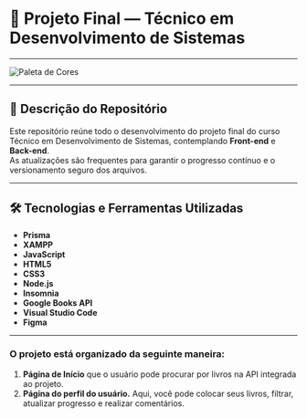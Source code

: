 # 📘 Projeto Final — Técnico em Desenvolvimento de Sistemas

---

![Paleta de Cores](Palette.png)

---

## 📂 Descrição do Repositório

Este repositório reúne todo o desenvolvimento do projeto final do curso Técnico em Desenvolvimento de Sistemas, contemplando **Front-end** e **Back-end**.  
As atualizações são frequentes para garantir o progresso contínuo e o versionamento seguro dos arquivos.

---

## 🛠️ Tecnologias e Ferramentas Utilizadas

- **Prisma**  
- **XAMPP**  
- **JavaScript**  
- **HTML5**  
- **CSS3**  
- **Node.js**  
- **Insomnia**  
- **Google Books API**  
- **Visual Studio Code**  
- **Figma**  

---
### O projeto está organizado da seguinte maneira: 

1. **Página de Início** que o usuário pode procurar por livros na API integrada ao projeto.
2. **Página do perfil do usuário.** Aqui, você pode colocar seus livros, filtrar, atualizar progresso e realizar comentários.
